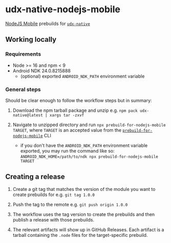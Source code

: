 # udx-native-nodejs-mobile

[NodeJS Mobile](https://github.com/nodejs-mobile/nodejs-mobile) prebuilds for [`udx-native`](https://github.com/holepunchto/udx-native)

## Working locally

### Requirements

- Node >= 16 and npm < 9
- Android NDK 24.0.8215888
  - (optional) exported `ANDROID_NDK_PATH` environment variable

### General steps

Should be clear enough to follow the workflow steps but in summary:

1. Download the npm tarball package and unzip e.g. `npm pack udx-native@latest | xargs tar -zxvf`

2. Navigate to unzipped directory and run `npx prebuild-for-nodejs-mobile TARGET`, where `TARGET` is an accepted value from the [`prebuild-for-nodejs-mobile`](https://github.com/staltz/prebuild-for-nodejs-mobile) CLI
   - if you don't have the `ANDROID_NDK_PATH` environment variable exported, you may run the command like so: `ANDROID_NDK_HOME=/path/to/ndk npx prebuild-for-nodejs-mobile TARGET`

## Creating a release

1. Create a git tag that matches the version of the module you want to create prebuilds for e.g. `git tag 1.0.0`

2. Push the tag to the remote e.g. `git push origin 1.0.0`

3. The workflow uses the tag version to create the prebuilds and then publish a release with those prebuilds.

4. The relevant artifacts will show up in GitHub Releases. Each artifact is a tarball containing the `.node` files for the target-specific prebuild.
